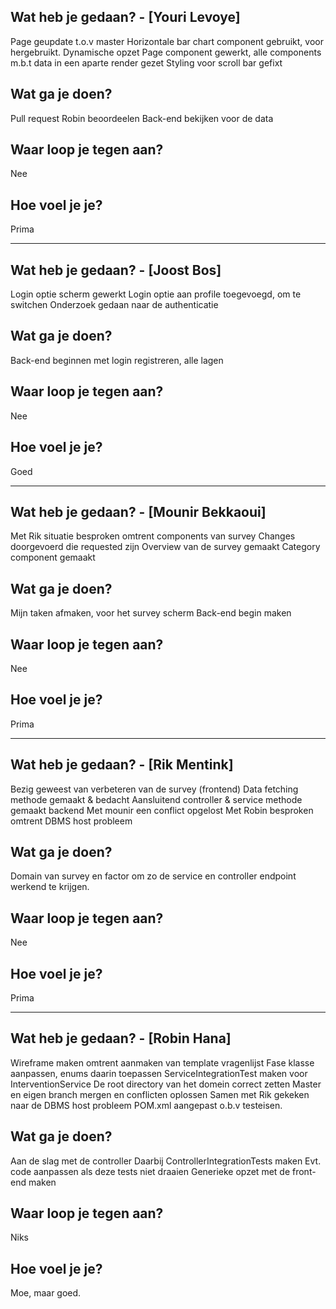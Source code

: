 ## Wat heb je gedaan? - [Youri Levoye]
Page geupdate t.o.v master
Horizontale bar chart component gebruikt, voor hergebruikt. Dynamische opzet
Page component gewerkt, alle components m.b.t data in een aparte render gezet
Styling voor scroll bar gefixt

## Wat ga je doen?
Pull request Robin beoordeelen
Back-end bekijken voor de data

## Waar loop je tegen aan?
Nee

## Hoe voel je je?
Prima

---

## Wat heb je gedaan? - [Joost Bos]
Login optie scherm gewerkt
Login optie aan profile toegevoegd, om te switchen
Onderzoek gedaan naar de authenticatie

## Wat ga je doen?
Back-end beginnen met login registreren, alle lagen

## Waar loop je tegen aan?
Nee

## Hoe voel je je?
Goed

---

## Wat heb je gedaan? - [Mounir Bekkaoui]
Met Rik situatie besproken omtrent components van survey
Changes doorgevoerd die requested zijn
Overview van de survey gemaakt
Category component gemaakt

## Wat ga je doen?
Mijn taken afmaken, voor het survey scherm
Back-end begin maken

## Waar loop je tegen aan?
Nee

## Hoe voel je je?
Prima

---

## Wat heb je gedaan? - [Rik Mentink]
Bezig geweest van verbeteren van de survey (frontend)
Data fetching methode gemaakt & bedacht
Aansluitend controller & service methode gemaakt backend
Met mounir een conflict opgelost
Met Robin besproken omtrent DBMS host probleem


## Wat ga je doen?
Domain van survey en factor om zo de service en controller endpoint werkend te krijgen.

## Waar loop je tegen aan?
Nee

## Hoe voel je je?
Prima

---

## Wat heb je gedaan? - [Robin Hana]
Wireframe maken omtrent aanmaken van template vragenlijst
Fase klasse aanpassen, enums daarin toepassen
ServiceIntegrationTest maken voor InterventionService
De root directory van het domein correct zetten
Master en eigen branch mergen en conflicten oplossen
Samen met Rik gekeken naar de DBMS host probleem
POM.xml aangepast o.b.v testeisen.

## Wat ga je doen?
Aan de slag met de controller
Daarbij ControllerIntegrationTests maken
Evt. code aanpassen als deze tests niet draaien
Generieke opzet met de front-end maken

## Waar loop je tegen aan?
Niks

## Hoe voel je je?
Moe, maar goed.
